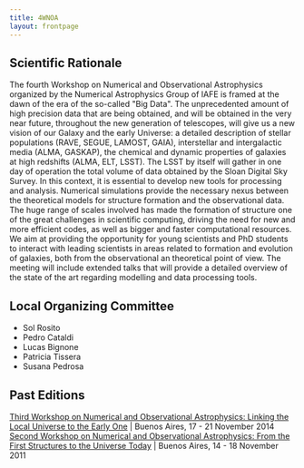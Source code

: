 ```yaml
---
title: 4WNOA
layout: frontpage
---
```


## Scientific Rationale 

The fourth Workshop on Numerical and Observational Astrophysics organized by
the Numerical Astrophysics Group of IAFE is framed at the dawn of the era of
the so-called "Big Data". The unprecedented amount of high precision data that
are being obtained, and will be obtained in the very near future, throughout
the new generation of telescopes, will give us a new vision of our Galaxy and
the early Universe: a detailed description of stellar populations (RAVE, SEGUE,
LAMOST, GAIA), interstellar and intergalactic media (ALMA, GASKAP), the
chemical and dynamic properties of galaxies at high redshifts (ALMA, ELT,
LSST). The LSST by itself will gather in one day of operation the total volume
of data obtained by the Sloan Digital Sky Survey. In this context, it is
essential to develop new tools for processing and analysis. Numerical
simulations provide the necessary nexus between the theoretical models for
structure formation and the observational data. The huge range of scales
involved has made the formation of structure one of the great challenges in
scientific computing, driving the need for new and more efficient codes, as
well as bigger and faster computational resources. We aim at providing the
opportunity for young scientists and PhD students to interact with leading
scientists in areas related to formation and evolution of galaxies, both from
the observational an theoretical point of view. The meeting will include
extended talks that will provide a detailed overview of the state of the art
regarding modelling and data processing tools.

## Local Organizing Committee
- Sol Rosito
- Pedro Cataldi
- Lucas Bignone
- Patricia Tissera
- Susana Pedrosa

## Past Editions

[Third Workshop on Numerical and Observational Astrophysics: Linking the Local Universe to the Early One](http://www.iafe.uba.ar/AstroNum/html/workshop2014/index.html) | Buenos Aires, 17 - 21 November 2014
[Second Workshop on Numerical and Observational Astrophysics: From the First Structures to the Universe Today](http://www.iafe.uba.ar/AstroNum/html/workshop2011/w2011.html) | Buenos Aires, 14 - 18 November 2011
